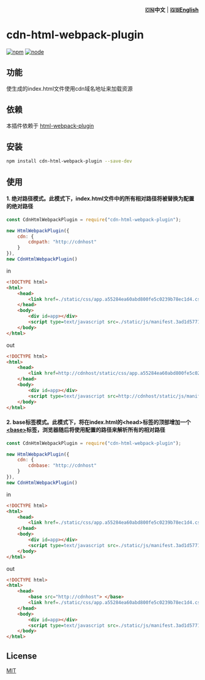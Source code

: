 <div align="right"><strong>🇨🇳中文</strong> | <strong>🇬🇧<a href="./README.md">English</a></strong></div>

# cdn-html-webpack-plugin

[![npm][npm]][npm-url]
[![node][node]][node-url]

## 功能

使生成的index.html文件使用cdn域名地址来加载资源

## 依赖

本插件依赖于 [html-webpack-plugin](https://github.com/jantimon/html-webpack-plugin)

## 安装

```bash
npm install cdn-html-webpack-plugin --save-dev
```

## 使用

#### 1. 绝对路径模式。此模式下，index.html文件中的所有相对路径将被替换为配置的绝对路径

```javascript
const CdnHtmlWebpackPlugin = require("cdn-html-webpack-plugin");

new HtmlWebpackPlugin({
    cdn: {
        cdnpath: "http://cdnhost"
    }
}),
new CdnHtmlWebpackPlugin()
```

in

```html
<!DOCTYPE html>
<html>
    <head>
        <link href=./static/css/app.a55284ea60abd800fe5c0239b78ec1d4.css rel=stylesheet>
    </head>
    <body>
        <div id=app></div>
        <script type=text/javascript src=./static/js/manifest.3ad1d5771e9b13dbdad2.js> </script>
    </body> 
</html>
```
out

```html
<!DOCTYPE html>
<html>
    <head>
        <link href=http://cdnhost/static/css/app.a55284ea60abd800fe5c0239b78ec1d4.css rel=stylesheet>
    </head>
    <body>
        <div id=app></div>
        <script type=text/javascript src=http://cdnhost/static/js/manifest.3ad1d5771e9b13dbdad2.js> </script>
    </body> 
</html>
```

#### 2. base标签模式。此模式下，将在index.html的&lt;head&gt;标签的顶部增加一个[&lt;base&gt;](https://developer.mozilla.org/zh-CN/docs/Web/HTML/Element/base)标签，浏览器随后将使用配置的路径来解析所有的相对路径

```javascript
const CdnHtmlWebpackPlugin = require("cdn-html-webpack-plugin");

new HtmlWebpackPlugin({
    cdn: {
        cdnbase: "http://cdnhost"
    }
}),
new CdnHtmlWebpackPlugin()
```

in

```html
<!DOCTYPE html>
<html>
    <head>
        <link href=./static/css/app.a55284ea60abd800fe5c0239b78ec1d4.css rel=stylesheet>
    </head>
    <body>
        <div id=app></div>
        <script type=text/javascript src=./static/js/manifest.3ad1d5771e9b13dbdad2.js> </script>
    </body> 
</html>
```
out

```html
<!DOCTYPE html>
<html>
    <head>
        <base src="http://cdnhost"> </base>
        <link href=./static/css/app.a55284ea60abd800fe5c0239b78ec1d4.css rel=stylesheet>
    </head>
    <body>
        <div id=app></div>
        <script type=text/javascript src=./static/js/manifest.3ad1d5771e9b13dbdad2.js> </script>
    </body> 
</html>
```

## License
[MIT](https://opensource.org/licenses/mit-license.php)


[npm]: https://img.shields.io/npm/v/cdn-html-webpack-plugin.svg
[npm-url]: https://www.npmjs.com/package/cdn-html-webpack-plugin

[node]: https://img.shields.io/node/v/cdn-html-webpack-plugin.svg
[node-url]: https://nodejs.org

